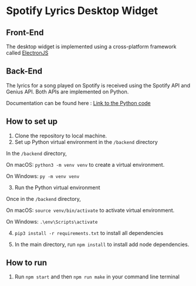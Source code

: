 # Spotify Lyrics Desktop Widget

## Front-End

The desktop widget is implemented using a cross-platform framework called [ElectronJS](https://www.electronjs.org/)

## Back-End

The lyrics for a song played on Spotify is received using the Spotify API and Genius API. Both APIs are implemented on Python.

Documentation can be found here : [Link to the Python code](https://towardsdatascience.com/become-a-lyrical-genius-4362e7710e43)

## How to set up

1. Clone the repository to local machine.
2. Set up Python virtual environment in the `/backend` directory

In the `/backend` directory,

On macOS: `python3 -m venv venv` to create a virtual environment.

On Windows: `py -m venv venv`

3. Run the Python virtual environment

Once in the `/backend` directory,

On macOS: `source venv/bin/activate` to activate virtual environment.

On Windows: `.\env\Scripts\activate`

4. `pip3 install -r requirements.txt` to install all dependencies

5. In the main directory, run `npm install` to install add node dependencies.

## How to run
1. Run `npm start` and then `npm run make` in your command line terminal
